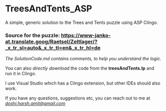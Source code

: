 # TreesAndTents_ASP
A simple, generic solution to the Trees and Tents puzzle using ASP Clingo. 

### Source for the puzzle: https://www-janko-at.translate.goog/Raetsel/Zeltlager/?_x_tr_sl=auto&_x_tr_tl=en&_x_tr_hl=de

*The SolutionCode.md contains comments, to help you understand the logic.* 

You can also *directly download* the code from the **treesAndTents.lp** and run it in Clingo.

I use Visual Studio which has a Clingo extension, but other IDEs should also work.

If you have any questions, suggestions etc, you can reach out to me at *doshi.harsh.amit@gmail.com* 

